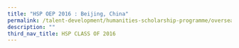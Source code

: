 ```yaml
---
title: "HSP OEP 2016 : Beijing, China"
permalink: /talent-development/humanities-scholarship-programme/overseasexposure-education-gallery/2016-2/
description: ""
third_nav_title: HSP CLASS OF 2016
---
```

